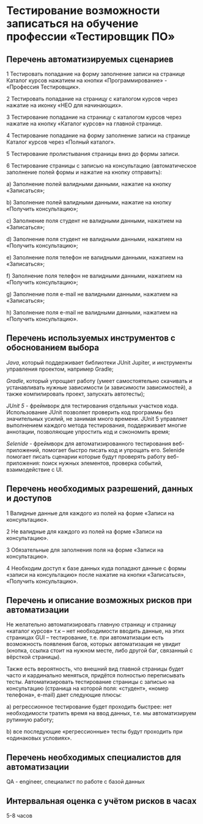 # Тестирование возможности записаться на обучение профессии «Тестировщик ПО»

## Перечень автоматизируемых сценариев
1 Тестировать попадание на форму заполнение записи на странице Каталог курсов нажатием на кнопки «Программирование» - «Профессия Тестировщик».

2 Тестировать попадание на страницу с каталогом курсов через нажатие на иконку «НЕО для начинающих».

3 Тестирование попадание на страницу с каталогом курсов через нажатие на кнопку «Каталог курсов» на главной странице.

4 Тестирование попадание на форму заполнение записи на странице Каталог курсов через «Полный каталог».

5 Тестирование пролистывания страницы вниз до формы записи.

6 Тестирование страницы с записью на консультацию (автоматическое заполнение полей формы и нажатие на кнопку отправить):

a) Заполнение полей валидными данными, нажатие на кнопку «Записаться»;

b) Заполнение полей валидными данными, нажатие на кнопку «Получить консультацию»;

c) Заполнение поля студент не валидными данными, нажатием на «Записаться»;

d) Заполнение поля студент не валидными данными, нажатием на «Получить консультацию»;

e) Заполнение поля телефон не валидными данными, нажатием на «Записаться»;

f) Заполнение поля телефон не валидными данными, нажатием на «Получить консультацию»;

g) Заполнение поля e-mail не валидными данными, нажатием на «Записаться»;

h) Заполнение поля e-mail не валидными данными, нажатием на «Получить консультацию».

## Перечень используемых инструментов с обоснованием выбора

*Java*, который поддерживает библиотеки JUnit Jupiter, и инструменты управления проектом, например Gradle;

*Gradle*, который упрощает работу (умеет самостоятельно скачивать и устанавливать нужные зависимости (и зависимости зависимостей), а также компилировать проект, запускать автотесты);

*JUnit 5* - фреймворк для тестирования отдельных участков кода. Использование JUnit позволяет проверить код программы без значительных усилий, не занимая много времени. JUnit 5 управляет выполнением каждого метода тестирования, поддерживает многие аннотации, позволяющие упростить код и сэкономить время;

*Selenide* - фреймворк для автоматизированного тестирования веб-приложений, помогает быстро писать код и упрощать его. Selenide помогает писать сценарии которые будут проверять работу веб-приложения: поиск нужных элементов, проверка событий, взаимодействие с UI.

## Перечень необходимых разрешений, данных и доступов

1 Валидные данные для каждого из полей на форме «Записи на консультацию».

2 Не валидные для каждого из полей на форме «Записи на консультацию».

3 Обязательные для заполнения поля на форме «Записи на консультацию».

4 Необходим доступ к базе данных куда попадают данные с формы «записи на консультацию» после нажатие на кнопки «Записаться», «Получить консультацию».

## Перечень и описание возможных рисков при автоматизации

Не желательно автоматизировать главную страницу и страницу «каталог курсов» т.к – нет необходимости вводить данные, на этих страницах GUI – тестирование, т.е. при автоматизации есть возможность появления багов, которых автоматизация не увидит (кнопка, ссылка стоит на нужном месте, либо другой баг, связанный с вёрсткой страницы).

Также есть вероятность, что внешний вид главной страницы будет часто и кардинально меняться, придётся полностью переписывать тесты. Автоматизировать тестирование страницы с записью на консультацию (страница на которой поля: «студент», «номер телефона», e-mail) дает следующие плюсы:

a) регрессионное тестирование будет проходить быстрее: нет необходимости тратить время на ввод данных, т.е. мы автоматизируем рутинную работу;

b) все последующие «регрессионные» тесты будут проходить при «одинаковых условиях».

## Перечень необходимых специалистов для автоматизации

QA - engineer, специалист по работе с базой данных

## Интервальная оценка с учётом рисков в часах

5-8 часов
